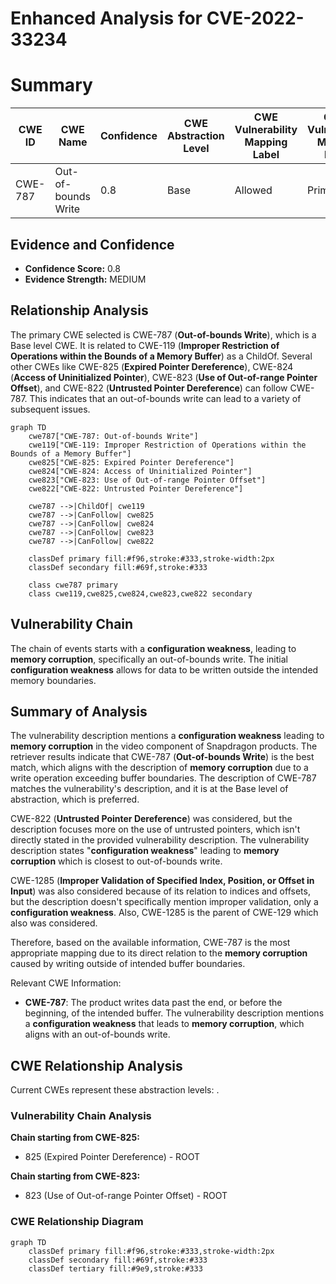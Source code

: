 # Enhanced Analysis for CVE-2022-33234

# Summary
| CWE ID | CWE Name | Confidence | CWE Abstraction Level | CWE Vulnerability Mapping Label | CWE-Vulnerability Mapping Notes |
|---|---|---|---|---|---|
| CWE-787 | Out-of-bounds Write | 0.8 | Base | Allowed | Primary CWE |

## Evidence and Confidence

*   **Confidence Score:** 0.8
*   **Evidence Strength:** MEDIUM

## Relationship Analysis
The primary CWE selected is CWE-787 (**Out-of-bounds Write**), which is a Base level CWE. It is related to CWE-119 (**Improper Restriction of Operations within the Bounds of a Memory Buffer**) as a ChildOf. Several other CWEs like CWE-825 (**Expired Pointer Dereference**), CWE-824 (**Access of Uninitialized Pointer**), CWE-823 (**Use of Out-of-range Pointer Offset**), and CWE-822 (**Untrusted Pointer Dereference**) can follow CWE-787. This indicates that an out-of-bounds write can lead to a variety of subsequent issues.

```mermaid
graph TD
    cwe787["CWE-787: Out-of-bounds Write"]
    cwe119["CWE-119: Improper Restriction of Operations within the Bounds of a Memory Buffer"]
    cwe825["CWE-825: Expired Pointer Dereference"]
    cwe824["CWE-824: Access of Uninitialized Pointer"]
    cwe823["CWE-823: Use of Out-of-range Pointer Offset"]
    cwe822["CWE-822: Untrusted Pointer Dereference"]

    cwe787 -->|ChildOf| cwe119
    cwe787 -->|CanFollow| cwe825
    cwe787 -->|CanFollow| cwe824
    cwe787 -->|CanFollow| cwe823
    cwe787 -->|CanFollow| cwe822
    
    classDef primary fill:#f96,stroke:#333,stroke-width:2px
    classDef secondary fill:#69f,stroke:#333
    
    class cwe787 primary
    class cwe119,cwe825,cwe824,cwe823,cwe822 secondary
```

## Vulnerability Chain
The chain of events starts with a **configuration weakness**, leading to **memory corruption**, specifically an out-of-bounds write. The initial **configuration weakness** allows for data to be written outside the intended memory boundaries.

## Summary of Analysis
The vulnerability description mentions a **configuration weakness** leading to **memory corruption** in the video component of Snapdragon products. The retriever results indicate that CWE-787 (**Out-of-bounds Write**) is the best match, which aligns with the description of **memory corruption** due to a write operation exceeding buffer boundaries. The description of CWE-787 matches the vulnerability's description, and it is at the Base level of abstraction, which is preferred.

CWE-822 (**Untrusted Pointer Dereference**) was considered, but the description focuses more on the use of untrusted pointers, which isn't directly stated in the provided vulnerability description. The vulnerability description states "**configuration weakness**" leading to **memory corruption** which is closest to out-of-bounds write.

CWE-1285 (**Improper Validation of Specified Index, Position, or Offset in Input**) was also considered because of its relation to indices and offsets, but the description doesn't specifically mention improper validation, only a **configuration weakness**. Also, CWE-1285 is the parent of CWE-129 which also was considered.

Therefore, based on the available information, CWE-787 is the most appropriate mapping due to its direct relation to the **memory corruption** caused by writing outside of intended buffer boundaries.

Relevant CWE Information:
- **CWE-787**: The product writes data past the end, or before the beginning, of the intended buffer. The vulnerability description mentions a **configuration weakness** that leads to **memory corruption**, which aligns with an out-of-bounds write.


## CWE Relationship Analysis

Current CWEs represent these abstraction levels: .


### Vulnerability Chain Analysis

**Chain starting from CWE-825:**
- 825 (Expired Pointer Dereference) - ROOT


**Chain starting from CWE-823:**
- 823 (Use of Out-of-range Pointer Offset) - ROOT



### CWE Relationship Diagram

```mermaid
graph TD
    classDef primary fill:#f96,stroke:#333,stroke-width:2px
    classDef secondary fill:#69f,stroke:#333
    classDef tertiary fill:#9e9,stroke:#333
```